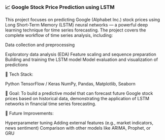 ### 📈 Google Stock Price Prediction using LSTM

This project focuses on predicting Google (Alphabet Inc.) stock prices using Long Short-Term Memory (LSTM) neural networks — a powerful deep learning technique for time series forecasting.
The project covers the complete workflow of time series analysis, including:

Data collection and preprocessing

Exploratory data analysis (EDA)
Feature scaling and sequence preparation
Building and training the LSTM model
Model evaluation and visualization of predictions

📌 Tech Stack:

Python
TensorFlow / Keras
NumPy, Pandas, Matplotlib, Seaborn

🔧 Goal:
To build a predictive model that can forecast future Google stock prices based on historical data, demonstrating the application of LSTM networks in financial time series forecasting.

🚀 Future Improvements:

Hyperparameter tuning
Adding external features (e.g., market indicators, news sentiment)
Comparison with other models like ARIMA, Prophet, or GRU
